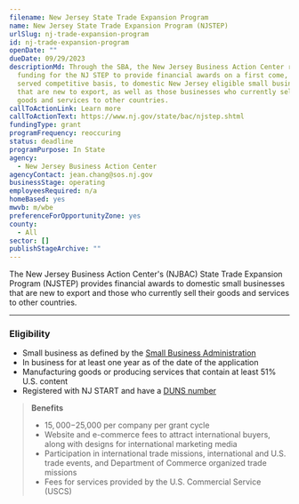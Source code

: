 ```yaml
---
filename: New Jersey State Trade Expansion Program
name: New Jersey State Trade Expansion Program (NJSTEP)
urlSlug: nj-trade-expansion-program
id: nj-trade-expansion-program
openDate: ""
dueDate: 09/29/2023
descriptionMd: Through the SBA, the New Jersey Business Action Center received
  funding for the NJ STEP to provide financial awards on a first come, first
  served competitive basis, to domestic New Jersey eligible small businesses
  that are new to export, as well as those businesses who currently sell their
  goods and services to other countries.
callToActionLink: Learn more
callToActionText: https://www.nj.gov/state/bac/njstep.shtml
fundingType: grant
programFrequency: reoccuring
status: deadline
programPurpose: In State
agency:
  - New Jersey Business Action Center
agencyContact: jean.chang@sos.nj.gov
businessStage: operating
employeesRequired: n/a
homeBased: yes
mwvb: m/wbe
preferenceForOpportunityZone: yes
county:
  - All
sector: []
publishStageArchive: ""
---
```

The New Jersey Business Action Center's (NJBAC) State Trade Expansion Program (NJSTEP) provides financial awards to domestic small businesses that are new to export and those who currently sell their goods and services to other countries.

- - -

### Eligibility

* Small business as defined by the [Small Business Administration](https://www.sba.gov/size-standards/index.html)
* In business for at least one year as of the date of the application
* Manufacturing goods or producing services that contain at least 51% U.S. content
* Registered with NJ START and have a [DUNS number](https://www.dnb.com/duns.html)

> **Benefits**
>
> * $15,000-$25,000 per company per grant cycle
>* Website and e-commerce fees to attract international buyers, along with designs for international marketing media
> * Participation in international trade missions, international  and U.S. trade events, and Department of Commerce organized trade missions
> * Fees for services provided by the U.S. Commercial Service (USCS)